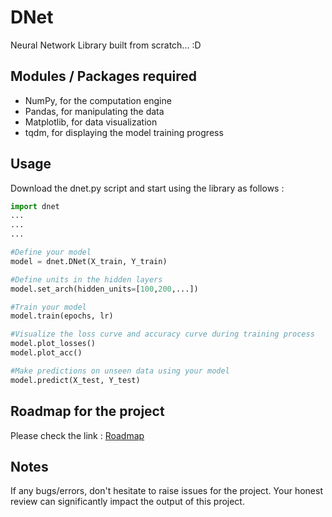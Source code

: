 # DNet
Neural Network Library built from scratch... :D

## Modules / Packages required
* NumPy, for the computation engine
* Pandas, for manipulating the data
* Matplotlib, for data visualization
* tqdm, for displaying the model training progress

## Usage
Download the dnet.py script and start using the library as follows :
```python
import dnet
...
...
...

#Define your model
model = dnet.DNet(X_train, Y_train)

#Define units in the hidden layers
model.set_arch(hidden_units=[100,200,...])

#Train your model
model.train(epochs, lr)

#Visualize the loss curve and accuracy curve during training process
model.plot_losses()
model.plot_acc()

#Make predictions on unseen data using your model
model.predict(X_test, Y_test)
```

## Roadmap for the project
Please check the link : [Roadmap](https://github.com/umangjpatel/DNet/projects/2)

## Notes
If any bugs/errors, don't hesitate to raise issues for the project. Your honest review can significantly impact the output of this project.
